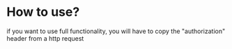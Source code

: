 # How to use?

if you want to use full functionality, you will have to copy the "authorization" header from a http request
